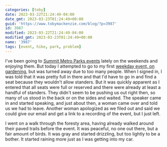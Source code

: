 ```yaml
---
categories: [toby]
date: 2023-03-22T21:24:49-04:00
date_gmt: 2023-03-23T01:24:49+00:00
guid: 'https://www.tobymackenzie.com/blog/?p=3987'
id: 3987
modified: 2023-03-22T21:24:49-04:00
modified_gmt: 2023-03-23T01:24:49+00:00
name: '3987'
tags: [event, hike, park, problem]
---
```


I've been going to [Summit Metro Parks events](https://www.summitmetroparks.org/ProgramsAndEvents.aspx) lately on the weekends and enjoying them.  But today I attempted to go to my first [weekday event, on gardening](https://www.summitmetroparks.org/ProgramsAndEvents.aspx?id=11321), but was turned away due to too many people.<!--more-->  When I signed in, I was told that it was pretty full in there and that I'd have to go in and find a seat because they wouldn't allow standers.  But it was quickly apparent as I entered that all seats were full or reserved and there were already at least a handful of standers.  They didn't seem to be pushing us out right then, so many of us stood in the back or on the sides and waited.  The speaker came in and started speaking, and just about then, a woman came over and told us we had to leave.  Another woman apologized as we filed out and said we could give our email and get a link to a recording of the event, but I just left.

I went on a walk through the foresty area, having already walked around their paved trails before the event.  It was peaceful, no one out there, but a fair amount of birds.  It was gray and started drizzling, but too lightly to be a bother. It started raining more just as I was getting into my car.
